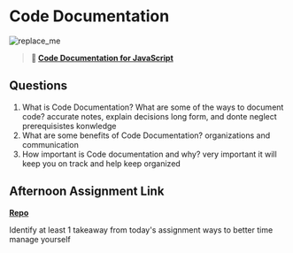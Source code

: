# Code Documentation

![replace_me](https://codeworks.blob.core.windows.net/public/assets/img/illustrations/placeholder.svg)

> **📖 [Code Documentation for JavaScript](https://codeworksacademy.com/fs-student-guide/resources/wk7/02-JSDocs)**

## Questions

1. What is Code Documentation? What are some of the ways to document code?
accurate notes, explain decisions long form, and donte neglect prerequisistes konwledge
2. What are some benefits of Code Documentation?
organizations and communication
3. How important is Code documentation and why?
very important it will keep you on track and help keep organized
## Afternoon Assignment Link

**[Repo](https://github.com/JacobNeitzell/Tower)**

Identify at least 1 takeaway from today's assignment
ways to better time manage yourself